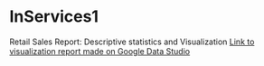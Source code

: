 # InServices1
Retail Sales Report: Descriptive statistics and Visualization
[Link to visualization report made on Google Data Studio](https://lookerstudio.google.com/reporting/87b1a07b-4665-4909-939c-6decd852b22b)
